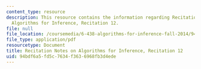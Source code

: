 ```yaml
---
content_type: resource
description: This resource contains the information regarding Recitation Notes on
  Algorithms for Inference, Recitation 12.
file: null
file_location: /coursemedia/6-438-algorithms-for-inference-fall-2014/94bdf6a5fd5c7634f3636968fb3d4ede_MIT6_438F14_rec12.pdf
file_type: application/pdf
resourcetype: Document
title: Recitation Notes on Algorithms for Inference, Recitation 12
uid: 94bdf6a5-fd5c-7634-f363-6968fb3d4ede
---
```

